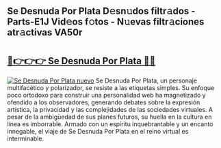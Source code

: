 ## Se Desnuda Por Plata D𝚎sn𝚞dos filtr𝚊dos - Parts-E1J Vid𝚎os f𝚘tos - N𝚞evas filtr𝚊ciones atr𝚊ctivas VA50r

# <h2><a href="http://mb54cb.tromn.icu/?c=Se+Desnuda+Por+Plata">🔗👉👉👉 Se Desnuda Por Plata 🔗🔗</a></h2>

[![Se Desnuda Por Plata nuevo](https://i.imgur.com/pEAQMta.gif)](http://mb54cb.tromn.icu/?c=Se+Desnuda+Por+Plata)
Se Desnuda Por Plata, un personaje multifacético y polarizador, se resiste a las etiquetas simples. Su enfoque poco ortodoxo para construir una personalidad web ha magnetizado y ofendido a los observadores, generando debates sobre la expresión artística, la privacidad y las complejidades de las sociedades virtuales. A pesar de la ambigüedad de sus planes futuros, su huella en la cultura en línea es imborrable. Armado con un espíritu inquebrantable y un encanto innegable, el viaje de Se Desnuda Por Plata en el reino virtual es interminable.

